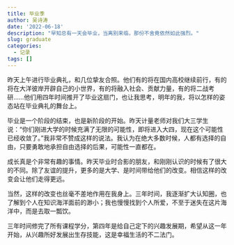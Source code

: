 ```yaml
---
title: 毕业季
author: 吴诗涛
date: '2022-06-18'
description: "早知总有一天会毕业，当离别来临，那份不舍竟依然如此强烈。"
slug: graduate
categories:
  - 记录
tags: []
---
```


昨天上午进行毕业典礼，和几位挚友合照。他们有的将在国内高校继续前行，有的将在大洋彼岸开辟自己的小世界，有的将融入社会、贡献力量，有的将二战考研……他们用四年时间推开了毕业这扇门，也让我思考，明年的我，将以怎样的姿态站在毕业典礼的舞台上。

毕业是一个阶段的结束，也是新阶段的开始。昨天计量老师对我们大三学生说：“你们刚进大学的时候充满了无限的可能性，即将进入大四，现在这个可能性已经收敛了。”我非常不赞成这样的说法。我认为在绝大多数时候，人都有选择的自由，只要勇敢地承担自由选择的后果，可能性一直都在。

成长真是个非常有趣的事情。昨天毕业时合影的朋友，和刚刚认识的时候有了很大的不同。除了友谊的提升，更多的是大学、是时间带给他们的改变。相信这样的改变会让他们走得更远。

当然，这样的改变也丝毫不差地作用在我身上。三年时间，我逐渐扩大认知圈，也了解到个人在知识海洋面前的渺小；我也慢慢找到个人所爱，不至于迷失在这片海洋中，而是去取一瓢饮。

三年时间修完了所有课程学分，第四年是给自己定下的兴趣发展期，希望从这一年开始，从兴趣所好发展出生存技能，这是幸福生活的不二法门。
